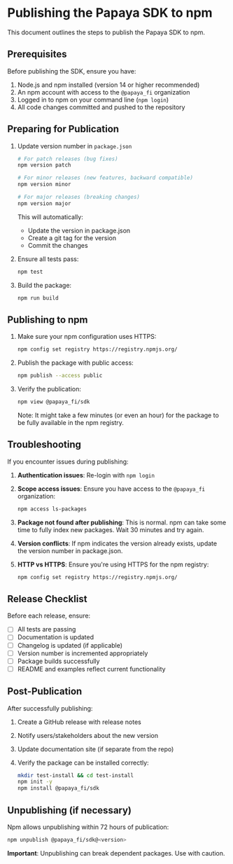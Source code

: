 # Publishing the Papaya SDK to npm

This document outlines the steps to publish the Papaya SDK to npm.

## Prerequisites

Before publishing the SDK, ensure you have:

1. Node.js and npm installed (version 14 or higher recommended)
2. An npm account with access to the `@papaya_fi` organization
3. Logged in to npm on your command line (`npm login`)
4. All code changes committed and pushed to the repository

## Preparing for Publication

1. Update version number in `package.json`

   ```bash
   # For patch releases (bug fixes)
   npm version patch

   # For minor releases (new features, backward compatible)
   npm version minor

   # For major releases (breaking changes)
   npm version major
   ```

   This will automatically:
   - Update the version in package.json
   - Create a git tag for the version
   - Commit the changes

2. Ensure all tests pass:

   ```bash
   npm test
   ```

3. Build the package:

   ```bash
   npm run build
   ```

## Publishing to npm

1. Make sure your npm configuration uses HTTPS:

   ```bash
   npm config set registry https://registry.npmjs.org/
   ```

2. Publish the package with public access:

   ```bash
   npm publish --access public
   ```

3. Verify the publication:

   ```bash
   npm view @papaya_fi/sdk
   ```

   Note: It might take a few minutes (or even an hour) for the package to be fully available in the npm registry.

## Troubleshooting

If you encounter issues during publishing:

1. **Authentication issues**: Re-login with `npm login`

2. **Scope access issues**: Ensure you have access to the `@papaya_fi` organization:
   ```bash
   npm access ls-packages
   ```

3. **Package not found after publishing**: This is normal. npm can take some time to fully index new packages. Wait 30 minutes and try again.

4. **Version conflicts**: If npm indicates the version already exists, update the version number in package.json.

5. **HTTP vs HTTPS**: Ensure you're using HTTPS for the npm registry:
   ```bash
   npm config set registry https://registry.npmjs.org/
   ```

## Release Checklist

Before each release, ensure:

- [ ] All tests are passing
- [ ] Documentation is updated
- [ ] Changelog is updated (if applicable)
- [ ] Version number is incremented appropriately
- [ ] Package builds successfully
- [ ] README and examples reflect current functionality

## Post-Publication

After successfully publishing:

1. Create a GitHub release with release notes
2. Notify users/stakeholders about the new version
3. Update documentation site (if separate from the repo)
4. Verify the package can be installed correctly:

   ```bash
   mkdir test-install && cd test-install
   npm init -y
   npm install @papaya_fi/sdk
   ```

## Unpublishing (if necessary)

Npm allows unpublishing within 72 hours of publication:

```bash
npm unpublish @papaya_fi/sdk@<version>
```

**Important**: Unpublishing can break dependent packages. Use with caution. 